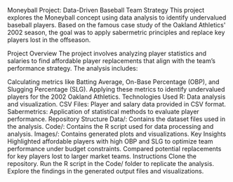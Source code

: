 Moneyball Project: Data-Driven Baseball Team Strategy
This project explores the Moneyball concept using data analysis to identify undervalued baseball players. Based on the famous case study of the Oakland Athletics' 2002 season, the goal was to apply sabermetric principles and replace key players lost in the offseason.

Project Overview
The project involves analyzing player statistics and salaries to find affordable player replacements that align with the team’s performance strategy. The analysis includes:

Calculating metrics like Batting Average, On-Base Percentage (OBP), and Slugging Percentage (SLG).
Applying these metrics to identify undervalued players for the 2002 Oakland Athletics.
Technologies Used
R: Data analysis and visualization.
CSV Files: Player and salary data provided in CSV format.
Sabermetrics: Application of statistical methods to evaluate player performance.
Repository Structure
Data/: Contains the dataset files used in the analysis.
Code/: Contains the R script used for data processing and analysis.
Images/: Contains generated plots and visualizations.
Key Insights
Highlighted affordable players with high OBP and SLG to optimize team performance under budget constraints.
Compared potential replacements for key players lost to larger market teams.
Instructions
Clone the repository.
Run the R script in the Code/ folder to replicate the analysis.
Explore the findings in the generated output files and visualizations.
